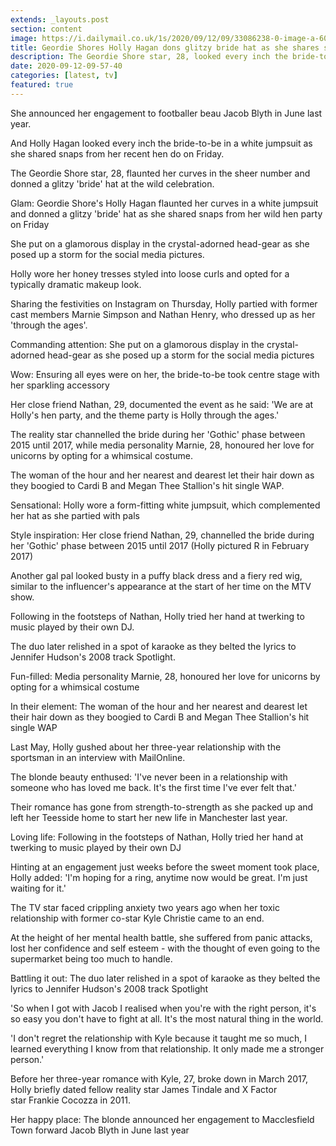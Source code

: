 ```yaml
---
extends: _layouts.post
section: content
image: https://i.dailymail.co.uk/1s/2020/09/12/09/33086238-0-image-a-60_1599899177764.jpg 
title: Geordie Shores Holly Hagan dons glitzy bride hat as she shares snaps from her wild hen party 
description: The Geordie Shore star, 28, looked every inch the bride-to-be in a white jumpsuit as she shared snaps from her recent hen do on Friday. 
date: 2020-09-12-09-57-40 
categories: [latest, tv] 
featured: true 
--- 
```

She announced her engagement to footballer beau Jacob Blyth in June last year.

And Holly Hagan looked every inch the bride-to-be in a white jumpsuit as she shared snaps from her recent hen do on Friday.

The Geordie Shore star, 28, flaunted her curves in the sheer number and donned a glitzy 'bride' hat at the wild celebration. 

Glam: Geordie Shore's Holly Hagan flaunted her curves in a white jumpsuit and donned a glitzy 'bride' hat as she shared snaps from her wild hen party on Friday

She put on a glamorous display in the crystal-adorned head-gear as she posed up a storm for the social media pictures.

Holly wore her honey tresses styled into loose curls and opted for a typically dramatic makeup look.  

Sharing the festivities on Instagram on Thursday, Holly partied with former cast members Marnie Simpson and Nathan Henry, who dressed up as her 'through the ages'.   

Commanding attention: She put on a glamorous display in the crystal-adorned head-gear as she posed up a storm for the social media pictures

Wow: Ensuring all eyes were on her, the bride-to-be took centre stage with her sparkling accessory

Her close friend Nathan, 29, documented the event as he said: 'We are at Holly's hen party, and the theme party is Holly through the ages.'  

The reality star channelled the bride during her 'Gothic' phase between 2015 until 2017, while media personality Marnie, 28, honoured her love for unicorns by opting for a whimsical costume.   

The woman of the hour and her nearest and dearest let their hair down as they boogied to Cardi B and Megan Thee Stallion's hit single WAP. 

Sensational: Holly wore a form-fitting white jumpsuit, which complemented her hat as she partied with pals

Style inspiration: Her close friend Nathan, 29, channelled the bride during her 'Gothic' phase between 2015 until 2017 (Holly pictured R in February 2017)

Another gal pal looked busty in a puffy black dress and a fiery red wig, similar to the influencer's appearance at the start of her time on the MTV show. 

Following in the footsteps of Nathan, Holly tried her hand at twerking to music played by their own DJ.

The duo later relished in a spot of karaoke as they belted the lyrics to Jennifer Hudson's 2008 track Spotlight.

Fun-filled: Media personality Marnie, 28, honoured her love for unicorns by opting for a whimsical costume

In their element: The woman of the hour and her nearest and dearest let their hair down as they boogied to Cardi B and Megan Thee Stallion's hit single WAP

Last May, Holly gushed about her three-year relationship with the sportsman in an interview with MailOnline.

The blonde beauty enthused: 'I've never been in a relationship with someone who has loved me back. It's the first time I've ever felt that.' 

Their romance has gone from strength-to-strength as she packed up and left her Teesside home to start her new life in Manchester last year. 

Loving life: Following in the footsteps of Nathan, Holly tried her hand at twerking to music played by their own DJ

Hinting at an engagement just weeks before the sweet moment took place, Holly added: 'I'm hoping for a ring, anytime now would be great. I'm just waiting for it.'

The TV star faced crippling anxiety two years ago when her toxic relationship with former co-star Kyle Christie came to an end. 

At the height of her mental health battle, she suffered from panic attacks, lost her confidence and self esteem - with the thought of even going to the supermarket being too much to handle. 

Battling it out: The duo later relished in a spot of karaoke as they belted the lyrics to Jennifer Hudson's 2008 track Spotlight

'So when I got with Jacob I realised when you're with the right person, it's so easy you don't have to fight at all. It's the most natural thing in the world.

'I don't regret the relationship with Kyle because it taught me so much, I learned everything I know from that relationship. It only made me a stronger person.' 

Before her three-year romance with Kyle, 27, broke down in March 2017, Holly briefly dated fellow reality star James Tindale and X Factor star Frankie Cocozza in 2011.

Her happy place: The blonde announced her engagement to Macclesfield Town forward Jacob Blyth in June last year

